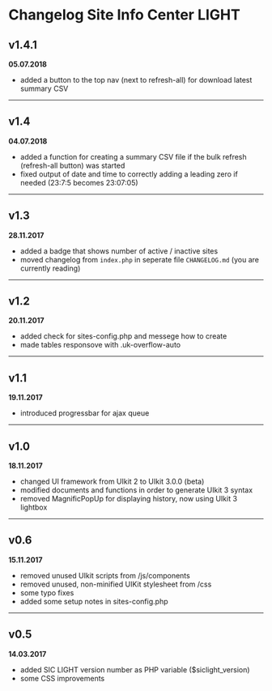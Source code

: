 # Changelog Site Info Center LIGHT

## v1.4.1
**05.07.2018**
* added a button to the top nav (next to refresh-all) for download latest summary CSV
---

## v1.4
**04.07.2018**
* added a function for creating a summary CSV file if the bulk refresh (refresh-all button) was started
* fixed output of date and time to correctly adding a leading zero if needed (23:7:5 becomes 23:07:05)
---

## v1.3
**28.11.2017**
* added a badge that shows number of active / inactive sites
* moved changelog from `index.php` in seperate file `CHANGELOG.md` (you are currently reading)
---

## v1.2
**20.11.2017**
* added check for sites-config.php and messege how to create
* made tables responsove with .uk-overflow-auto
---

## v1.1
**19.11.2017**
* introduced progressbar for ajax queue
---
 
## v1.0
**18.11.2017**
* changed UI framework from UIkit 2 to UIkit 3.0.0 (beta)
* modified documents and functions in order to generate UIkit 3 syntax
* removed MagnificPopUp for displaying history, now using UIkit 3 lightbox
---

## v0.6
**15.11.2017**
* removed unused UIkit scripts from /js/components
* removed unused, non-minified UIKit stylesheet from /css
* some typo fixes
* added some setup notes in sites-config.php
---

## v0.5
**14.03.2017**
* added SIC LIGHT version number as PHP variable ($siclight_version)
* some CSS improvements